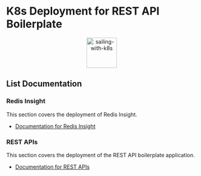 # K8s Deployment for REST API Boilerplate

<p align="center">
   <img src="https://kubernetes.io/images/kubernetes.png" alt="sailing-with-k8s" width="80">
</p>

## List Documentation

### Redis Insight

This section covers the deployment of Redis Insight.

- [Documentation for Redis Insight](REDIS.md)

### REST APIs

This section covers the deployment of the REST API boilerplate application.

- [Documentation for REST APIs](RESTAPIs.md)
